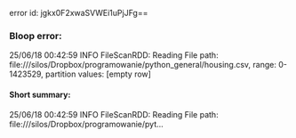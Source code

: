 error id: jgkx0F2xwaSVWEi1uPjJFg==
### Bloop error:

25/06/18 00:42:59 INFO FileScanRDD: Reading File path: file://<HOME>/silos/Dropbox/programowanie/python_general/housing.csv, range: 0-1423529, partition values: [empty row]
#### Short summary: 

25/06/18 00:42:59 INFO FileScanRDD: Reading File path: file://<HOME>/silos/Dropbox/programowanie/pyt...